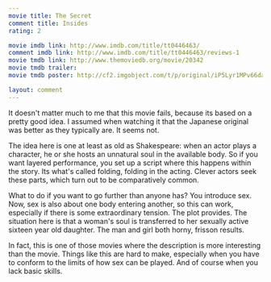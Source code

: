 ```yaml
---
movie title: The Secret
comment title: Insides
rating: 2

movie imdb link: http://www.imdb.com/title/tt0446463/
comment imdb link: http://www.imdb.com/title/tt0446463/reviews-1
movie tmdb link: http://www.themoviedb.org/movie/20342
movie tmdb trailer: 
movie tmdb poster: http://cf2.imgobject.com/t/p/original/iP5Lyr1MPv66da0Lu8Qil7MVSdw.jpg

layout: comment
---
```


It doesn't matter much to me that this movie fails, because its based on a pretty good idea. I assumed when watching it that the Japanese original was better as they typically are. It seems not.

The idea here is one at least as old as Shakespeare: when an actor plays a character, he or she hosts an unnatural soul in the available body. So if you want layered performance, you set up a script where this happens within the story. Its what's called folding, folding in the acting. Clever actors seek these parts, which turn out to be comparatively common.

What to do if you want to go further than anyone has? You introduce sex. Now, sex is also about one body entering another, so this can work, especially if there is some extraordinary tension. The plot provides. The situation here is that a woman's soul is transferred to her sexually active sixteen year old daughter. The man and girl both horny, frisson results.

In fact, this is one of those movies where the description is more interesting than the movie. Things like this are hard to make, especially when you have to conform to the limits of how sex can be played. And of course when you lack basic skills.
